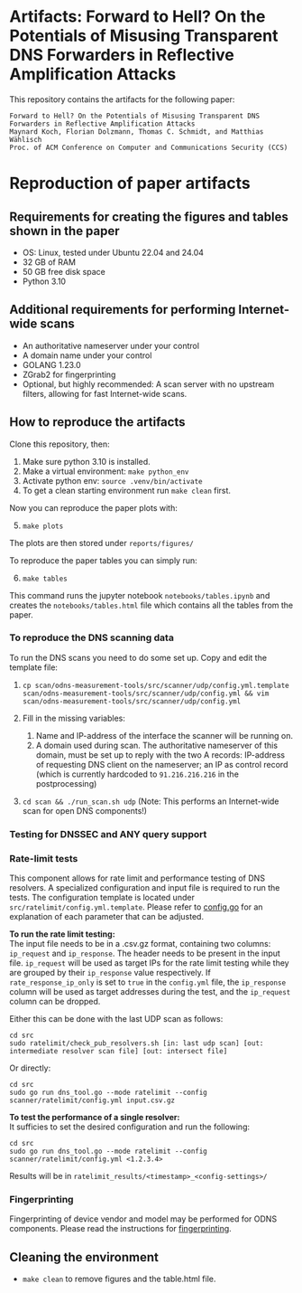 

Artifacts: Forward to Hell? On the Potentials of Misusing Transparent DNS Forwarders in Reflective Amplification Attacks
===

This repository contains the artifacts for the following paper:
```
Forward to Hell? On the Potentials of Misusing Transparent DNS Forwarders in Reflective Amplification Attacks
Maynard Koch, Florian Dolzmann, Thomas C. Schmidt, and Matthias Wählisch
Proc. of ACM Conference on Computer and Communications Security (CCS)
```

# Reproduction of paper artifacts

## Requirements for creating the figures and tables shown in the paper
 - OS: Linux, tested under Ubuntu 22.04 and 24.04
 - 32 GB of RAM
 - 50 GB free disk space
 - Python 3.10

## Additional requirements for performing Internet-wide scans
- An authoritative nameserver under your control
- A domain name under your control
- GOLANG 1.23.0
- ZGrab2 for fingerprinting
- Optional, but highly recommended: A scan server with no upstream filters, allowing for fast Internet-wide scans.

## How to reproduce the artifacts
Clone this repository, then: 
1. Make sure python 3.10 is installed.
2. Make a virtual environment: `make python_env`
3. Activate python env: `source .venv/bin/activate`
4. To get a clean starting environment run `make clean` first.

Now you can reproduce the paper plots with: 

5. `make plots`

The plots are then stored under `reports/figures/`

To reproduce the paper tables you can simply run:

6. `make tables`

This command runs the jupyter notebook `notebooks/tables.ipynb` and creates the `notebooks/tables.html` file which contains all the tables from the paper.

### To reproduce the DNS scanning data

To run the DNS scans you need to do some set up.
Copy and edit the template file:

1. ```cp scan/odns-measurement-tools/src/scanner/udp/config.yml.template scan/odns-measurement-tools/src/scanner/udp/config.yml && vim scan/odns-measurement-tools/src/scanner/udp/config.yml```

2. Fill in the missing variables:

    1. Name and IP-address of the interface the scanner will be running on.
    2. A domain used during scan. The authoritative nameserver of this domain, must be set up to reply with the two A records: IP-address of requesting DNS client on the nameserver; an IP as control record (which is currently hardcoded to `91.216.216.216` in the postprocessing)

3. ```cd scan && ./run_scan.sh udp``` (Note: This performs an Internet-wide scan for open DNS components!)

### Testing for DNSSEC and ANY query support

### Rate-limit tests
This component allows for rate limit and performance testing of DNS resolvers.
A specialized configuration and input file is required to run the tests.
The configuration template is located under ` src/ratelimit/config.yml.template`.
Please refer to [config.go](scan/odns-measurement-tools/src/config/config.go) for an explanation of each parameter that can be adjusted.

**To run the rate limit testing:**\
The input file needs to be in a .csv.gz format, containing two columns: `ip_request` and `ip_response`.
The header needs to be present in the input file.
`ip_request` will be used as target IPs for the rate limit testing while they are grouped by their `ip_response` value respectively.
If `rate_response_ip_only` is set to `true` in the `config.yml` file, the `ip_response` column will be used as target addresses during the test, and the `ip_request` column can be dropped.

Either this can be done with the last UDP scan as follows:
```
cd src
sudo ratelimit/check_pub_resolvers.sh [in: last udp scan] [out: intermediate resolver scan file] [out: intersect file]
```

Or directly:
```
cd src
sudo go run dns_tool.go --mode ratelimit --config scanner/ratelimit/config.yml input.csv.gz
```

**To test the performance of a single resolver:**\
It sufficies to set the desired configuration and run the following:
```
cd src
sudo go run dns_tool.go --mode ratelimit --config scanner/ratelimit/config.yml <1.2.3.4>
```

Results will be in `ratelimit_results/<timestamp>_<config-settings>/`

### Fingerprinting
Fingerprinting of device vendor and model may be performed for ODNS components.
Please read the instructions for [fingerprinting](scan/odns-measurement-tools/src/fingerprinting/README.md).

## Cleaning the environment
- `make clean` to remove figures and the table.html file.
